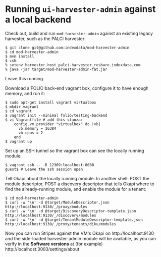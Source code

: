 # Running `ui-harvester-admin` against a local backend

Check out, build and run `mod-harvester-admin` against an existing legacy harvester, such as the PALCI harvester:
```
$ git clone git@github.com:indexdata/mod-harvester-admin
$ cd mod-harvester-admin
$ mvn install
$ csh
% setenv harvester.host palci-harvester.reshare.indexdata.com
% java -jar target/mod-harvester-admin-fat.jar
```
Leave this running.

Download a FOLIO back-end vagrant box, configure it to have enough memory, and run it:
```
$ sudo apt-get install vagrant virtualbox
$ mkdir vagrant
$ cd vagrant
$ vagrant init --minimal folio/testing-backend
$ vi Vagrantfile # add this stanza:
	config.vm.provider "virtualbox" do |vb|
	  vb.memory = 16384
	  vb.cpus = 2
	end
$ vagrant up
```

Set up an SSH tunnel so the vagrant box can see the locally running module:
```
$ vagrant ssh -- -R 12369:localhost:8080
guest$ # Leave the ssh session open
```

Tell Okapi about the locally running module. In another shell: POST the module descriptor, POST a discovery descriptor that tells Okapi where to find the already-running module, and enable the module for a tenant:
```
$ cd mod-harvester-admin
$ curl -w '\n' -d @target/ModuleDescriptor.json http://localhost:9130/_/proxy/modules
$ curl -w '\n' -d @target/DiscoveryDescriptor-template.json http://localhost:9130/_/discovery/modules
$ curl -w '\n' -d @target/TenantModuleDescriptor-template.json http://localhost:9130/_/proxy/tenants/diku/modules
```

Now you can run Stripes against the VM's Okapi on http://localhost:9130 and the side-loaded harvester-admin module will be available, as you can verify in the **Software versions** at (for example) http://localhost:3003/settings/about


